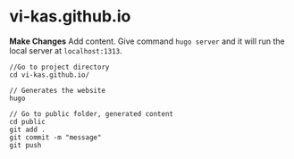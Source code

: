 # vi-kas.github.io

**Make Changes**
Add content. Give command `hugo server` and it will run the local server at `localhost:1313`.

```
//Go to project directory
cd vi-kas.github.io/

// Generates the website
hugo

// Go to public folder, generated content
cd public
git add .
git commit -m "message"
git push
```
